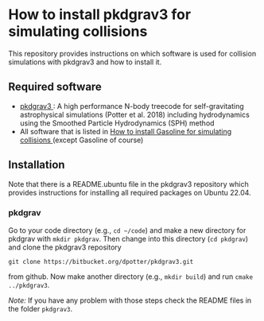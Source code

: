 # How to install pkdgrav3 for simulating collisions

This repository provides instructions on which software is used for collision simulations with pkdgrav3 and how to install it.

## Required software
- [ pkdgrav3 ]( https://bitbucket.org/dpotter/pkdgrav3/ ): A high performance N-body treecode for self-gravitating astrophysical simulations (Potter et al. 2018) including hydrodynamics using the Smoothed Particle Hydrodynamics (SPH) method
- All software that is listed in [ How to install Gasoline for simulating collisions ]( https://github.com/chreinhardt/how_to_install_gasoline) (except Gasoline of course)

## Installation

Note that there is a README.ubuntu file in the pkdgrav3 repository which provides instructions for installing all required packages on Ubuntu 22.04.

### pkdgrav

Go to your code directory (e.g., ``` cd ~/code ```) and make a new directory for pkdgrav with ``` mkdir pkdgrav ```. Then change into this directory (``` cd pkdgrav ```) and clone the pkdgrav3 repository
```
git clone https://bitbucket.org/dpotter/pkdgrav3.git
```
from github. Now make another directory (e.g., ``` mkdir build ```) and run ``` cmake ../pkdgrav3 ```.

*Note:* If you have any problem with those steps check the README files in the folder ``` pkdgrav3 ```.

